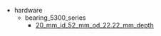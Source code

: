 * hardware
  * bearing_5300_series
    * [20_mm_id_52_mm_od_22.22_mm_depth](hardware/bearing_5300_series/20_mm_id_52_mm_od_22.22_mm_depth)
